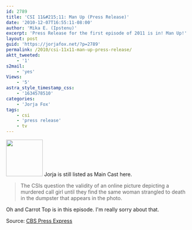```yaml
---
id: 2789
title: 'CSI 11&#215;11: Man Up (Press Release)'
date: '2010-12-07T16:55:11-08:00'
author: 'Mika E. (Ipstenu)'
excerpt: 'Press Release for the first episode of 2011 is in! Man Up!'
layout: post
guid: 'https://jorjafox.net/?p=2789'
permalink: /2010/csi-11x11-man-up-press-release/
aktt_tweeted:
    - '1'
s2mail:
    - 'yes'
Views:
    - '5'
astra_style_timestamp_css:
    - '1634578510'
categories:
    - 'Jorja Fox'
tags:
    - csi
    - 'press release'
    - tv
---
```


<img src="//static.jorjafox.net/wordpress/2010/12/carrottop-100x100.jpg" alt="" title="carrottop" width="100" height="100" class="alignleft size-thumbnail wp-image-2790" /> Jorja is still listed as Main Cast here.

<blockquote>The CSIs question the validity of an online picture depicting a murdered call girl until they find the same woman strangled to death in the dumpster that appears in the photo.</blockquote>

Oh and Carrot Top is in this episode. I'm really sorry about that.

Source: <a href="http://www.cbspressexpress.com/div.php/cbs_entertainment/original/release?id=231&dpid=56&rid=26918">CBS Press Express</a>